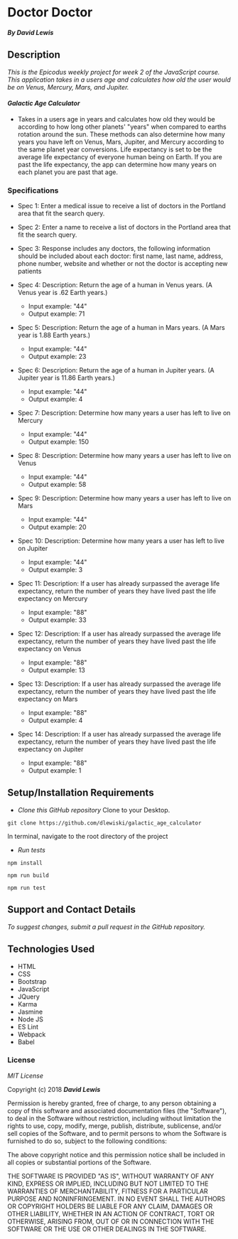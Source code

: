 # Doctor Doctor

#### _By David Lewis_

## Description
_This is the Epicodus weekly project for week 2 of the JavaScript course. This application takes in a users age and calculates how old the user would be on Venus, Mercury, Mars, and Jupiter._

#### _Galactic Age Calculator_
* Takes in a users age in years and calculates how old they would be according to how long other planets' "years" when compared to earths rotation around the sun. These methods can also determine how many years you have left on Venus, Mars, Jupiter, and Mercury according to the same planet year conversions. Life expectancy is set to be the average life expectancy of everyone human being on Earth. If you are past the life expectancy, the app can determine how many years on each planet you are past that age.

### Specifications
* Spec 1: Enter a medical issue to receive a list of doctors in the Portland area that fit the search query.

* Spec 2: Enter a name to receive a list of doctors in the Portland area that fit the search query.

* Spec 3: Response includes any doctors, the following information should be included about each doctor: first name, last name, address, phone number, website and whether or not the doctor is accepting new patients

* Spec 4: Description: Return the age of a human in Venus years. (A Venus year is .62 Earth years.)
  * Input example: "44"
  * Output example: 71

* Spec 5: Description: Return the age of a human in Mars years. (A Mars year is 1.88 Earth years.)
  * Input example: "44"
  * Output example: 23

* Spec 6: Description: Return the age of a human in Jupiter years. (A Jupiter year is 11.86 Earth years.)
  * Input example: "44" 
  * Output example: 4

* Spec 7: Description: Determine how many years a user has left to live on Mercury
  * Input example: "44"
  * Output example: 150

* Spec 8: Description: Determine how many years a user has left to live on Venus
  * Input example: "44"
  * Output example: 58

* Spec 9: Description: Determine how many years a user has left to live on Mars
  * Input example: "44"
  * Output example: 20

* Spec 10: Description: Determine how many years a user has left to live on Jupiter
  * Input example: "44"
  * Output example: 3

* Spec 11: Description: If a user has already surpassed the average life expectancy, return the number of years they have lived past the life expectancy on Mercury
  * Input example: "88"
  * Output example: 33

* Spec 12: Description: If a user has already surpassed the average life expectancy, return the number of years they have lived past the life expectancy on Venus
  * Input example: "88"
  * Output example: 13

* Spec 13: Description: If a user has already surpassed the average life expectancy, return the number of years they have lived past the life expectancy on Mars
  * Input example: "88"
  * Output example: 4

* Spec 14: Description: If a user has already surpassed the average life expectancy, return the number of years they have lived past the life expectancy on Jupiter
  * Input example: "88"
  * Output example: 1


## Setup/Installation Requirements

* _Clone this GitHub repository_
Clone to your Desktop.

```
git clone https://github.com/dlewiski/galactic_age_calculator
```
In terminal, navigate to the root directory of the project

* _Run tests_

```
npm install
```
```
npm run build
```
```
npm run test
```

## Support and Contact Details

_To suggest changes, submit a pull request in the GitHub repository._

## Technologies Used

* HTML
* CSS
* Bootstrap
* JavaScript
* JQuery
* Karma
* Jasmine
* Node JS
* ES Lint
* Webpack
* Babel

### License

*MIT License*

Copyright (c) 2018 **_David Lewis_**

Permission is hereby granted, free of charge, to any person obtaining a copy
of this software and associated documentation files (the "Software"), to deal
in the Software without restriction, including without limitation the rights
to use, copy, modify, merge, publish, distribute, sublicense, and/or sell
copies of the Software, and to permit persons to whom the Software is
furnished to do so, subject to the following conditions:

The above copyright notice and this permission notice shall be included in all
copies or substantial portions of the Software.

THE SOFTWARE IS PROVIDED "AS IS", WITHOUT WARRANTY OF ANY KIND, EXPRESS OR
IMPLIED, INCLUDING BUT NOT LIMITED TO THE WARRANTIES OF MERCHANTABILITY,
FITNESS FOR A PARTICULAR PURPOSE AND NONINFRINGEMENT. IN NO EVENT SHALL THE
AUTHORS OR COPYRIGHT HOLDERS BE LIABLE FOR ANY CLAIM, DAMAGES OR OTHER
LIABILITY, WHETHER IN AN ACTION OF CONTRACT, TORT OR OTHERWISE, ARISING FROM,
OUT OF OR IN CONNECTION WITH THE SOFTWARE OR THE USE OR OTHER DEALINGS IN THE
SOFTWARE.
